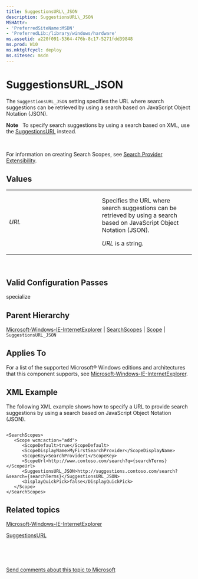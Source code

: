 ```yaml
---
title: SuggestionsURL\_JSON
description: SuggestionsURL\_JSON
MSHAttr:
- 'PreferredSiteName:MSDN'
- 'PreferredLib:/library/windows/hardware'
ms.assetid: a220f091-5364-476b-8c17-5271fdd39848
ms.prod: W10
ms.mktglfcycl: deploy
ms.sitesec: msdn
---
```


# SuggestionsURL\_JSON


The `SuggestionsURL_JSON` setting specifies the URL where search suggestions can be retrieved by using a search based on JavaScript Object Notation (JSON).

**Note**  
To specify search suggestions by using a search based on XML, use the [SuggestionsURL](microsoft-windows-ie-internetexplorersearchscopesscopesuggestionsurl.md) instead.

 

For information on creating Search Scopes, see [Search Provider Extensibility](http://go.microsoft.com/fwlink/?LinkId=137666).

## Values


<table>
<colgroup>
<col width="50%" />
<col width="50%" />
</colgroup>
<tbody>
<tr class="odd">
<td><p><em>URL</em></p></td>
<td><p>Specifies the URL where search suggestions can be retrieved by using a search based on JavaScript Object Notation (JSON).</p>
<p><em>URL</em> is a string.</p></td>
</tr>
</tbody>
</table>

 

## Valid Configuration Passes


specialize

## Parent Hierarchy


[Microsoft-Windows-IE-InternetExplorer](microsoft-windows-ie-internetexplorer.md) | [SearchScopes](microsoft-windows-ie-internetexplorersearchscopes.md) | [Scope](microsoft-windows-ie-internetexplorersearchscopesscope.md) | `SuggestionsURL_JSON`

## Applies To


For a list of the supported Microsoft® Windows editions and architectures that this component supports, see [Microsoft-Windows-IE-InternetExplorer](microsoft-windows-ie-internetexplorer.md).

## XML Example


The following XML example shows how to specify a URL to provide search suggestions by using a search based on JavaScript Object Notation (JSON).

``` syntax
 
<SearchScopes>
   <Scope wcm:action="add">
      <ScopeDefault>true</ScopeDefault>
      <ScopeDisplayName>MyFirstSearchProvider</ScopeDisplayName>
      <ScopeKey>SearchProvider1</ScopeKey>
      <ScopeUrl>http://www.contoso.com/search?q={searchTerms}</ScopeUrl>
      <SuggestionsURL_JSON>http://suggestions.contoso.com/search?&search={searchTerms}</SuggestionsURL_JSON>
      <DisplayQuickPick>false</DisplayQuickPick>
   </Scope>
</SearchScopes>
```

## Related topics


[Microsoft-Windows-IE-InternetExplorer](microsoft-windows-ie-internetexplorer.md)

[SuggestionsURL](microsoft-windows-ie-internetexplorersearchscopesscopesuggestionsurl.md)

 

 

[Send comments about this topic to Microsoft](mailto:wsddocfb@microsoft.com?subject=Documentation%20feedback%20%5Bp_unattend\p_unattend%5D:%20SuggestionsURL_JSON%20%20RELEASE:%20%2810/3/2016%29&body=%0A%0APRIVACY%20STATEMENT%0A%0AWe%20use%20your%20feedback%20to%20improve%20the%20documentation.%20We%20don't%20use%20your%20email%20address%20for%20any%20other%20purpose,%20and%20we'll%20remove%20your%20email%20address%20from%20our%20system%20after%20the%20issue%20that%20you're%20reporting%20is%20fixed.%20While%20we're%20working%20to%20fix%20this%20issue,%20we%20might%20send%20you%20an%20email%20message%20to%20ask%20for%20more%20info.%20Later,%20we%20might%20also%20send%20you%20an%20email%20message%20to%20let%20you%20know%20that%20we've%20addressed%20your%20feedback.%0A%0AFor%20more%20info%20about%20Microsoft's%20privacy%20policy,%20see%20http://privacy.microsoft.com/default.aspx. "Send comments about this topic to Microsoft")





